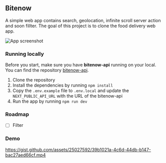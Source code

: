## Bitenow

A simple web app contains search, geolocation, infinite scroll server action and soon fillter. The goal of this project is to clone the food delivery web app.

![App screenshot](https://i.imgur.com/1nsmEY5.jpg)

### Running locally

Before you start, make sure you have **bitenow-api** running on your local. You can find the repository [bitenow-api](https://github.com/Aslam97/bitenow-api).

1. Clone the repository
2. Install the dependencies by running `npm install`
3. Copy the `.env.example` file to `.env.local` and update the `NEXT_PUBLIC_API_URL` with the URL of the bitenow-api
4. Run the app by running `npm run dev`

### Roadmap

- [ ] Filter

### Demo

https://gist.github.com/assets/25027592/39b1021a-4c6d-44db-b147-bac27aed66cf.mp4
